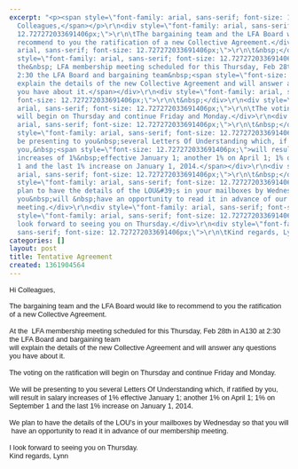 ```yaml
---
excerpt: "<p><span style=\"font-family: arial, sans-serif; font-size: 12.727272033691406px;\">Hi
  Colleagues,</span></p>\r\n<div style=\"font-family: arial, sans-serif; font-size:
  12.727272033691406px;\">\r\n\tThe bargaining team and the LFA Board would like to
  recommend to you the ratification of a new Collective Agreement.</div>\r\n<div style=\"font-family:
  arial, sans-serif; font-size: 12.727272033691406px;\">\r\n\t&nbsp;</div>\r\n<div
  style=\"font-family: arial, sans-serif; font-size: 12.727272033691406px;\">\r\n\tAt
  the&nbsp; LFA membership meeting scheduled for this Thursday, Feb 28th in A130 at
  2:30 the LFA Board and bargaining team&nbsp;<span style=\"font-size: 12.727272033691406px;\">will
  explain the details of the new Collective Agreement and will answer any questions
  you have about it.</span></div>\r\n<div style=\"font-family: arial, sans-serif;
  font-size: 12.727272033691406px;\">\r\n\t&nbsp;</div>\r\n<div style=\"font-family:
  arial, sans-serif; font-size: 12.727272033691406px;\">\r\n\tThe voting on the ratification
  will begin on Thursday and continue Friday and Monday.</div>\r\n<div style=\"font-family:
  arial, sans-serif; font-size: 12.727272033691406px;\">\r\n\t&nbsp;</div>\r\n<div
  style=\"font-family: arial, sans-serif; font-size: 12.727272033691406px;\">\r\n\tWe&nbsp;will
  be presenting to you&nbsp;several Letters Of Understanding which, if ratified by
  you,&nbsp;<span style=\"font-size: 12.727272033691406px;\">will result in salary
  increases of 1%&nbsp;effective January 1; another 1% on April 1; 1% on September
  1 and the last 1% increase on January 1, 2014.</span></div>\r\n<div style=\"font-family:
  arial, sans-serif; font-size: 12.727272033691406px;\">\r\n\t&nbsp;</div>\r\n<div
  style=\"font-family: arial, sans-serif; font-size: 12.727272033691406px;\">\r\n\tWe
  plan to have the details of the LOU&#39;s in your mailboxes by Wednesday so that
  you&nbsp;will &nbsp;have an opportunity to read it in advance of our membership
  meeting.</div>\r\n<div style=\"font-family: arial, sans-serif; font-size: 12.727272033691406px;\">\r\n\t&nbsp;</div>\r\n<div
  style=\"font-family: arial, sans-serif; font-size: 12.727272033691406px;\">\r\n\tI
  look forward to seeing you on Thursday.</div>\r\n<div style=\"font-family: arial,
  sans-serif; font-size: 12.727272033691406px;\">\r\n\tKind regards, Lynn</div>\r\n"
categories: []
layout: post
title: Tentative Agreement
created: 1361904564
---
```

<p><span style="font-family: arial, sans-serif; font-size: 12.727272033691406px;">Hi Colleagues,</span></p>
<div style="font-family: arial, sans-serif; font-size: 12.727272033691406px;">
	The bargaining team and the LFA Board would like to recommend to you the ratification of a new Collective Agreement.</div>
<div style="font-family: arial, sans-serif; font-size: 12.727272033691406px;">
	&nbsp;</div>
<div style="font-family: arial, sans-serif; font-size: 12.727272033691406px;">
	At the&nbsp; LFA membership meeting scheduled for this Thursday, Feb 28th in A130 at 2:30 the LFA Board and bargaining team</div>
<div style="font-family: arial, sans-serif; font-size: 12.727272033691406px;">
	will explain the details of the new Collective Agreement and will answer any questions you have about it.</div>
<div style="font-family: arial, sans-serif; font-size: 12.727272033691406px;">
	&nbsp;</div>
<div style="font-family: arial, sans-serif; font-size: 12.727272033691406px;">
	The voting on the ratification will begin on Thursday and continue Friday and Monday.</div>
<div style="font-family: arial, sans-serif; font-size: 12.727272033691406px;">
	&nbsp;</div>
<div style="font-family: arial, sans-serif; font-size: 12.727272033691406px;">
	We&nbsp;will be presenting to you&nbsp;several Letters Of Understanding which, if ratified by you,</div>
<div style="font-family: arial, sans-serif; font-size: 12.727272033691406px;">
	will result in salary increases of 1%&nbsp;effective January 1; another 1% on April 1; 1% on September 1 and the last 1% increase on January 1, 2014.</div>
<div style="font-family: arial, sans-serif; font-size: 12.727272033691406px;">
	&nbsp;</div>
<div style="font-family: arial, sans-serif; font-size: 12.727272033691406px;">
	We plan to have the details of the LOU&#39;s in your mailboxes by Wednesday so that you&nbsp;will &nbsp;have an opportunity to read it in advance of our membership meeting.</div>
<div style="font-family: arial, sans-serif; font-size: 12.727272033691406px;">
	&nbsp;</div>
<div style="font-family: arial, sans-serif; font-size: 12.727272033691406px;">
	I look forward to seeing you on Thursday.</div>
<div style="font-family: arial, sans-serif; font-size: 12.727272033691406px;">
	Kind regards, Lynn</div>
